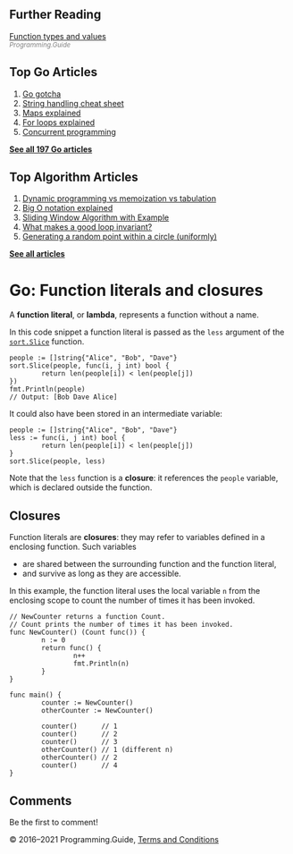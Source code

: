 



## Further Reading

[Function types and values](function-pointer-type-declaration.html)  
<span style="color: grey; font-style: italic; font-size: smaller">Programming.Guide</span>

## Top Go Articles

1.  [Go gotcha](go-gotcha.html)
2.  [String handling cheat sheet](string-functions-reference-cheat-sheet.html)
3.  [Maps explained](maps-explained.html)
4.  [For loops explained](for-loop.html)
5.  [Concurrent programming](go-concurrency-tutorial.html)

[**See all 197 Go articles**](index.html)



## Top Algorithm Articles

1.  [Dynamic programming vs memoization vs tabulation](../dynamic-programming-vs-memoization-vs-tabulation.html)
2.  [Big O notation explained](../big-o-notation-explained.html)
3.  [Sliding Window Algorithm with Example](../sliding-window-example.html)
4.  [What makes a good loop invariant?](../what-makes-a-good-loop-invariant.html)
5.  [Generating a random point within a circle (uniformly)](../random-point-within-circle.html)

[**See all articles**](../index.html)

# Go: Function literals and closures

A **function literal**, or **lambda**, represents a function without a name.

In this code snippet a function literal is passed as the `less` argument of the [`sort.Slice`](https://golang.org/pkg/sort/#Slice) function.

    people := []string{"Alice", "Bob", "Dave"}
    sort.Slice(people, func(i, j int) bool {
            return len(people[i]) < len(people[j])
    })
    fmt.Println(people)
    // Output: [Bob Dave Alice]

It could also have been stored in an intermediate variable:

    people := []string{"Alice", "Bob", "Dave"}
    less := func(i, j int) bool {
            return len(people[i]) < len(people[j])
    }
    sort.Slice(people, less)

Note that the `less` function is a **closure**: it references the `people` variable, which is declared outside the function.

## Closures

Function literals are **closures**: they may refer to variables defined in a enclosing function. Such variables

- are shared between the surrounding function and the function literal,
- and survive as long as they are accessible.

In this example, the function literal uses the local variable `n` from the enclosing scope to count the number of times it has been invoked.

    // NewCounter returns a function Count.
    // Count prints the number of times it has been invoked.
    func NewCounter() (Count func()) {
            n := 0
            return func() {
                    n++
                    fmt.Println(n)
            }
    }

    func main() {
            counter := NewCounter()
            otherCounter := NewCounter()

            counter()      // 1
            counter()      // 2
            counter()      // 3
            otherCounter() // 1 (different n)
            otherCounter() // 2
            counter()      // 4
    }

## Comments

Be the first to comment!

© 2016–2021 Programming.Guide, [Terms and Conditions](../terms-and-conditions.html)

